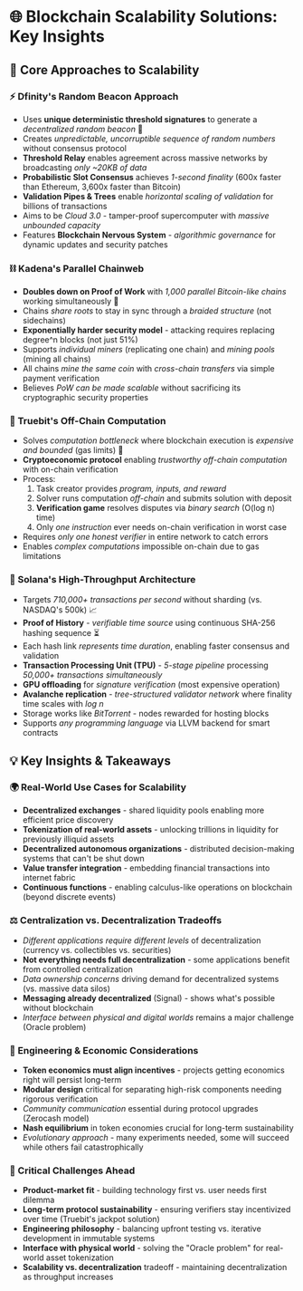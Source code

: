 # 🌐 Blockchain Scalability Solutions: Key Insights

## 🔑 Core Approaches to Scalability

### ⚡ Dfinity's Random Beacon Approach
- Uses **unique deterministic threshold signatures** to generate a *decentralized random beacon* 🎲
- Creates *unpredictable, uncorruptible sequence of random numbers* without consensus protocol
- **Threshold Relay** enables agreement across massive networks by broadcasting *only ~20KB of data*
- **Probabilistic Slot Consensus** achieves *1-second finality* (600x faster than Ethereum, 3,600x faster than Bitcoin)
- **Validation Pipes & Trees** enable *horizontal scaling of validation* for billions of transactions
- Aims to be *Cloud 3.0* - tamper-proof supercomputer with *massive unbounded capacity*
- Features **Blockchain Nervous System** - *algorithmic governance* for dynamic updates and security patches

### ⛓️ Kadena's Parallel Chainweb
- **Doubles down on Proof of Work** with *1,000 parallel Bitcoin-like chains* working simultaneously 🔗
- Chains *share roots* to stay in sync through a *braided structure* (not sidechains)
- **Exponentially harder security model** - attacking requires replacing degree^n blocks (not just 51%)
- Supports *individual miners* (replicating one chain) and *mining pools* (mining all chains)
- All chains *mine the same coin* with *cross-chain transfers* via simple payment verification
- Believes *PoW can be made scalable* without sacrificing its cryptographic security properties

### 🧠 Truebit's Off-Chain Computation
- Solves *computation bottleneck* where blockchain execution is *expensive and bounded* (gas limits) 💸
- **Cryptoeconomic protocol** enabling *trustworthy off-chain computation* with on-chain verification
- Process:
  1. Task creator provides *program, inputs, and reward*
  2. Solver runs computation *off-chain* and submits solution with deposit
  3. **Verification game** resolves disputes via *binary search* (O(log n) time)
  4. Only *one instruction* ever needs on-chain verification in worst case
- Requires *only one honest verifier* in entire network to catch errors
- Enables *complex computations* impossible on-chain due to gas limitations

### 🚀 Solana's High-Throughput Architecture
- Targets *710,000+ transactions per second* without sharding (vs. NASDAQ's 500k) 📈
- **Proof of History** - *verifiable time source* using continuous SHA-256 hashing sequence ⏳
- Each hash link *represents time duration*, enabling faster consensus and validation
- **Transaction Processing Unit (TPU)** - *5-stage pipeline* processing *50,000+ transactions simultaneously*
- **GPU offloading** for *signature verification* (most expensive operation)
- **Avalanche replication** - *tree-structured validator network* where finality time scales with *log n*
- Storage works like *BitTorrent* - nodes rewarded for hosting blocks
- Supports *any programming language* via LLVM backend for smart contracts

## 💡 Key Insights & Takeaways

### 🌍 Real-World Use Cases for Scalability
- **Decentralized exchanges** - shared liquidity pools enabling more efficient price discovery
- **Tokenization of real-world assets** - unlocking trillions in liquidity for previously illiquid assets
- **Decentralized autonomous organizations** - distributed decision-making systems that can't be shut down
- **Value transfer integration** - embedding financial transactions into internet fabric
- **Continuous functions** - enabling calculus-like operations on blockchain (beyond discrete events)

### ⚖️ Centralization vs. Decentralization Tradeoffs
- *Different applications require different levels* of decentralization (currency vs. collectibles vs. securities)
- **Not everything needs full decentralization** - some applications benefit from controlled centralization
- *Data ownership concerns* driving demand for decentralized systems (vs. massive data silos)
- **Messaging already decentralized** (Signal) - shows what's possible without blockchain
- *Interface between physical and digital worlds* remains a major challenge (Oracle problem)

### 🧪 Engineering & Economic Considerations
- **Token economics must align incentives** - projects getting economics right will persist long-term
- **Modular design** critical for separating high-risk components needing rigorous verification
- *Community communication* essential during protocol upgrades (Zerocash model)
- **Nash equilibrium** in token economies crucial for long-term sustainability
- *Evolutionary approach* - many experiments needed, some will succeed while others fail catastrophically

### 🚨 Critical Challenges Ahead
- **Product-market fit** - building technology first vs. user needs first dilemma
- **Long-term protocol sustainability** - ensuring verifiers stay incentivized over time (Truebit's jackpot solution)
- **Engineering philosophy** - balancing upfront testing vs. iterative development in immutable systems
- **Interface with physical world** - solving the "Oracle problem" for real-world asset tokenization
- **Scalability vs. decentralization** tradeoff - maintaining decentralization as throughput increases